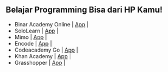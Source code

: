 ## Belajar Programming Bisa dari HP Kamu!

- Binar Academy Online | [App](https://www.google.com/aclk?sa=L&ai=DChcSEwi70sfC2uTzAhVQMSsKHSEJA_sYABABGgJzZg&ae=1&sig=AOD64_1-4CgSJXfNIINCtmfL5LbAQ2-R-A&q=&ved=2ahUKEwifxcDC2uTzAhWUuksFHbKXDVgQ3ooFegQIBBAB&adurl=intent://details%3Fid%3Dcom.binaracademy.app%26inline%3Dtrue%26enifd%3DAMO2QMYaANImNuSAS4EZq750Xw-BbZLN8lSg4vP25zAgl6JA1d7wH73Z72uRlu3SeuoSVFWHBiu65p6o62p5b1JPfxhfwPhP5XsmNpMc3o3zwt1lNW8RVGIZxAU%26gclid%3DCj0KCQjwiNSLBhCPARIsAKNS4_ednTIfM3n099HvWj7cA3JbPdtBWB3KxVO2F4dtejYXSBjSUpuavvwaAvsIEALw_wcB%26gref%3DEkUKPQoJCPCI1IsGEI8BEiwAo1Lj952dMh8zefT30e9aPtwDcls920FYHcrFU7YXh216NhdIGNJSm5q-_BoC-wgQAvD_BwEYiKu5-wEiCBgFIAEwATgH%23Intent%3Bscheme%3Dmarket%3Bpackage%3Dcom.android.vending%3Bend%3B) |
- SoloLearn | [App](https://www.google.com/url?sa=t&source=web&rct=j&url=https://play.google.com/store/apps/details%3Fid%3Dcom.sololearn%26hl%3Den_US%26gl%3DUS%26referrer%3Dutm_source%253Dgoogle%2526utm_medium%253Dorganic%2526utm_term%253Dinstall%2Bsolo%2Blearn%26pcampaignid%3DAPPU_1_pzB2YZa_JMeH9QPZmZv4DA&ved=2ahUKEwjWrqX_2uTzAhXHQ30KHdnMBs8Q5YQBegQIAxAC&usg=AOvVaw1tqX632SJJo0ACm7A3tSrY) |
- Mimo | [App](https://www.google.com/url?sa=t&source=web&rct=j&url=https://play.google.com/store/apps/details%3Fid%3Dcom.getmimo%26hl%3Din%26gl%3DUS%26referrer%3Dutm_source%253Dgoogle%2526utm_medium%253Dorganic%2526utm_term%253Dinstall%2Bmimo%26pcampaignid%3DAPPU_1_wzJ2YZWAFtTn9QOw3IeQDA&ved=2ahUKEwjV7dWA3eTzAhXUc30KHTDuAcIQ5YQBegQIBBAC&usg=AOvVaw1HOHoY4B41VcXR5Bla2ys8) |
- Encode | [App](https://www.google.com/url?sa=t&source=web&rct=j&url=https://play.google.com/store/apps/details%3Fid%3Dcom.upskew.encode%26hl%3Den_US%26gl%3DUS%26referrer%3Dutm_source%253Dgoogle%2526utm_medium%253Dorganic%2526utm_term%253Dinstall%2Bencode%2Bandroid%2Bapp%26pcampaignid%3DAPPU_1_WDN2YaeXD9mo9QOr1KWADg&ved=2ahUKEwino9XH3eTzAhVZVH0KHStqCeAQ8oQBegQIBxAB&usg=AOvVaw1z8xlNHKD7FhAmI1HQWSpD) |
- Codeacademy Go | [App](https://www.google.com/url?sa=t&source=web&rct=j&url=https://play.google.com/store/apps/details%3Fid%3Dcom.ryzac.codecademygo%26hl%3Den_US%26gl%3DUS%26referrer%3Dutm_source%253Dgoogle%2526utm_medium%253Dorganic%2526utm_term%253Dinstall%2Bcodecademy%2Bgo%26pcampaignid%3DAPPU_1_hDN2YZ7yA9m5rQH09YbwBA&ved=2ahUKEwiexMfc3eTzAhXZXCsKHfS6AU4Q5YQBegQICBAC&usg=AOvVaw1QVqCeP-RK5Wzq8AOi4riR) |
- Khan Academy | [App](https://www.google.com/url?sa=t&source=web&rct=j&url=https://play.google.com/store/apps/details%3Fid%3Dorg.khanacademy.android%26hl%3Din%26gl%3DUS%26referrer%3Dutm_source%253Dgoogle%2526utm_medium%253Dorganic%2526utm_term%253Dinstall%2Bkhan%2Bacademy%26pcampaignid%3DAPPU_1_7DN2YcuXKJ3D3LUPv4uF8AU&ved=2ahUKEwjLvbeO3uTzAhWdIbcAHb9FAV4Q5YQBegQIBBAC&usg=AOvVaw1rGO8JhbAZOtFlfUHTtC8z) |
- Grasshopper | [App](https://www.google.com/url?sa=t&source=web&rct=j&url=https://play.google.com/store/apps/details%3Fid%3Dcom.area120.grasshopper%26hl%3Den%26gl%3DUS%26referrer%3Dutm_source%253Dgoogle%2526utm_medium%253Dorganic%2526utm_term%253Dinstall%2Bgrasshopper%2Bandroid%2Bapp%26pcampaignid%3DAPPU_1_ODR2Ybf9KMXaz7sP27Om4AI&ved=2ahUKEwi3-day3uTzAhVF7XMBHduZCSwQ8oQBegQIHhAB&usg=AOvVaw0FI90MVrLiu6xFW08S21La) |
